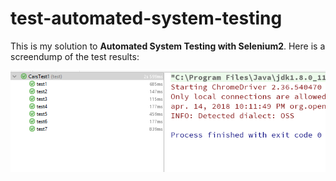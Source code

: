 # test-automated-system-testing

This is my solution to **Automated System Testing with Selenium2**. Here is a screendump of the test results:

![](results.PNG)
